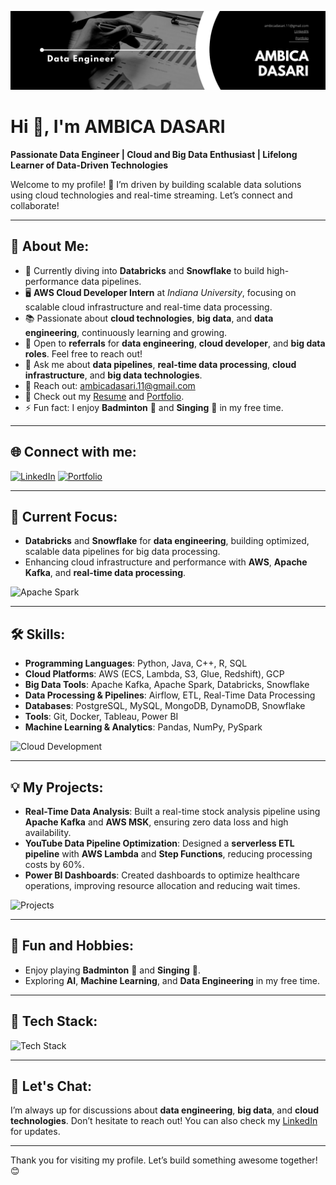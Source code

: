 ![Header](https://github.com/ambdasa/ambdasa/blob/main/Black%20%26%20White%20Modern%20Minimalist%20Data%20Analyst%20LinkedIn%20Banner%20(1).png)

# Hi 👋, I'm **AMBICA DASARI**

**Passionate Data Engineer | Cloud and Big Data Enthusiast | Lifelong Learner of Data-Driven Technologies**

Welcome to my profile! 🌟 I’m driven by building scalable data solutions using cloud technologies and real-time streaming. Let’s connect and collaborate!

---

## 🚀 About Me:
- 🌱 Currently diving into **Databricks** and **Snowflake** to build high-performance data pipelines.
- 🖥️ **AWS Cloud Developer Intern** at *Indiana University*, focusing on scalable cloud infrastructure and real-time data processing.
- 📚 Passionate about **cloud technologies**, **big data**, and **data engineering**, continuously learning and growing.
- 🤝 Open to **referrals** for **data engineering**, **cloud developer**, and **big data roles**. Feel free to reach out!
- 💬 Ask me about **data pipelines**, **real-time data processing**, **cloud infrastructure**, and **big data technologies**.
- 📧 Reach out: [ambicadasari.11@gmail.com](mailto:ambicadasari.11@gmail.com)
- 📄 Check out my [Resume](link-to-resume) and [Portfolio](link-to-portfolio).
- ⚡ Fun fact: I enjoy **Badminton** 🏸 and **Singing** 🎤 in my free time.

---

## 🌐 Connect with me:
[![LinkedIn](https://img.shields.io/badge/LinkedIn-blue?style=flat&logo=linkedin)](https://www.linkedin.com/in/ambica-dasari-3808bb187/)
[![Portfolio](https://img.shields.io/badge/Portfolio-black?style=flat&logo=portfolio)](https://portfolio-ambicas-projects.vercel.app/)

---

## 🎯 Current Focus:
- **Databricks** and **Snowflake** for **data engineering**, building optimized, scalable data pipelines for big data processing.
- Enhancing cloud infrastructure and performance with **AWS**, **Apache Kafka**, and **real-time data processing**.

![Apache Spark](https://media.giphy.com/media/xT0xezg7uKntwfaNE0/giphy.gif)

---

## 🛠️ Skills:
- **Programming Languages**: Python, Java, C++, R, SQL
- **Cloud Platforms**: AWS (ECS, Lambda, S3, Glue, Redshift), GCP
- **Big Data Tools**: Apache Kafka, Apache Spark, Databricks, Snowflake
- **Data Processing & Pipelines**: Airflow, ETL, Real-Time Data Processing
- **Databases**: PostgreSQL, MySQL, MongoDB, DynamoDB, Snowflake
- **Tools**: Git, Docker, Tableau, Power BI
- **Machine Learning & Analytics**: Pandas, NumPy, PySpark

![Cloud Development](https://media.giphy.com/media/l0MYt5jPR6QX5lYx2/giphy.gif)

---

## 💡 My Projects:
- **Real-Time Data Analysis**: Built a real-time stock analysis pipeline using **Apache Kafka** and **AWS MSK**, ensuring zero data loss and high availability.
- **YouTube Data Pipeline Optimization**: Designed a **serverless ETL pipeline** with **AWS Lambda** and **Step Functions**, reducing processing costs by 60%.
- **Power BI Dashboards**: Created dashboards to optimize healthcare operations, improving resource allocation and reducing wait times.

![Projects](https://media.giphy.com/media/3oz8xLKlgmsUM2WFCM/giphy.gif)

---

## 🎯 Fun and Hobbies:
- Enjoy playing **Badminton** 🏸 and **Singing** 🎤.
- Exploring **AI**, **Machine Learning**, and **Data Engineering** in my free time.

---

## 🔧 Tech Stack:
![Tech Stack](https://media.giphy.com/media/xUOxfPsbmfzPa1gU5C/giphy.gif)

---

## 💬 Let's Chat:
I’m always up for discussions about **data engineering**, **big data**, and **cloud technologies**. Don’t hesitate to reach out! You can also check my [LinkedIn](https://www.linkedin.com/in/ambica-dasari-3808bb187/) for updates.

---

Thank you for visiting my profile. Let’s build something awesome together! 😊
